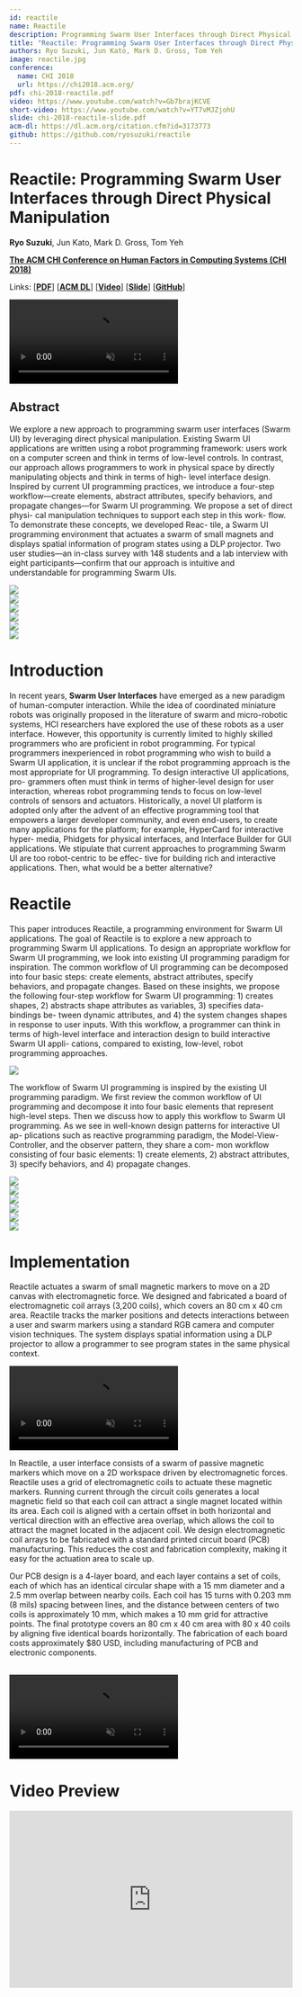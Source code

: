 ```yaml
---
id: reactile
name: Reactile
description: Programming Swarm User Interfaces through Direct Physical Manipulation
title: "Reactile: Programming Swarm User Interfaces through Direct Physical Manipulation"
authors: Ryo Suzuki, Jun Kato, Mark D. Gross, Tom Yeh
image: reactile.jpg
conference:
  name: CHI 2018
  url: https://chi2018.acm.org/
pdf: chi-2018-reactile.pdf
video: https://www.youtube.com/watch?v=Gb7brajKCVE
short-video: https://www.youtube.com/watch?v=YT7vMJZjohU
slide: chi-2018-reactile-slide.pdf
acm-dl: https://dl.acm.org/citation.cfm?id=3173773
github: https://github.com/ryosuzuki/reactile
---
```


# Reactile: Programming Swarm User Interfaces through Direct Physical Manipulation

**Ryo Suzuki**, Jun Kato, Mark D. Gross, Tom Yeh

[**The ACM CHI Conference on Human Factors in Computing Systems (CHI 2018)**](https://chi2018.acm.org/)

Links:
[**[PDF](http://ryosuzuki.org/publications/chi-2018-reactile.pdf)**]
[**[ACM DL](https://dl.acm.org/citation.cfm?id=3173773)**]
[**[Video](https://www.youtube.com/watch?v=Gb7brajKCVE)**]
[**[Slide](http://ryosuzuki.org/publications/chi-2018-reactile-slide.pdf)**]
[**[GitHub](https://github.com/ryosuzuki/reactile)**]

<video preload="metadata" autoPlay loop muted playsInline webkit-playsinline="">
  <source src="/static/projects/reactile/top.mp4" type="video/mp4"></source>
</video>

## Abstract

We explore a new approach to programming swarm user interfaces (Swarm UI) by leveraging direct physical manipulation. Existing Swarm UI applications are written using a robot programming framework: users work on a computer screen and think in terms of low-level controls. In contrast, our approach allows programmers to work in physical space by directly manipulating objects and think in terms of high- level interface design. Inspired by current UI programming practices, we introduce a four-step workflow—create elements, abstract attributes, specify behaviors, and propagate changes—for Swarm UI programming. We propose a set of direct physi- cal manipulation techniques to support each step in this work- flow. To demonstrate these concepts, we developed Reac- tile, a Swarm UI programming environment that actuates a swarm of small magnets and displays spatial information of program states using a DLP projector. Two user studies—an in-class survey with 148 students and a lab interview with eight participants—confirm that our approach is intuitive and understandable for programming Swarm UIs.

<div class="figures ui stackable three column grid">
  <div class="figure column">
    <a href="/static/projects/reactile/figure-1-1.png" data-lightbox="lightbox"><img src="/static/projects/reactile/figure-1-1.png" /></a>
  </div>
  <div class="figure column">
    <a href="/static/projects/reactile/figure-1-2.png" data-lightbox="lightbox"><img src="/static/projects/reactile/figure-1-2.png" /></a>
  </div>
  <div class="figure column">
    <a href="/static/projects/reactile/figure-1-3.png" data-lightbox="lightbox"><img src="/static/projects/reactile/figure-1-3.png" /></a>
  </div>
</div>


<div class="figures ui stackable three column grid">
  <div class="figure column">
    <a href="/static/projects/reactile/figure-2-1.png" data-lightbox="lightbox"><img src="/static/projects/reactile/figure-2-1.png" /></a>
  </div>
  <div class="figure column">
    <a href="/static/projects/reactile/figure-2-2.png" data-lightbox="lightbox"><img src="/static/projects/reactile/figure-2-2.png" /></a>
  </div>
  <div class="figure column">
    <a href="/static/projects/reactile/figure-2-3.png" data-lightbox="lightbox"><img src="/static/projects/reactile/figure-2-3.png" /></a>
  </div>
</div>


# Introduction

In recent years, **Swarm User Interfaces** have emerged as a new paradigm of human-computer interaction. While the idea of coordinated miniature robots was originally proposed in the literature of swarm and micro-robotic systems, HCI researchers have explored the use of these robots as a user interface.
However, this opportunity is currently limited to highly skilled programmers who are proficient in robot programming. For typical programmers inexperienced in robot programming who wish to build a Swarm UI application, it is unclear if the robot programming approach is the most appropriate for UI programming. To design interactive UI applications, pro- grammers often must think in terms of higher-level design for user interaction, whereas robot programming tends to focus on low-level controls of sensors and actuators. Historically, a novel UI platform is adopted only after the advent of an effective programming tool that empowers a larger developer community, and even end-users, to create many applications for the platform; for example, HyperCard for interactive hyper- media, Phidgets for physical interfaces, and Interface Builder for GUI applications. We stipulate that current approaches to programming Swarm UI are too robot-centric to be effec- tive for building rich and interactive applications. Then, what would be a better alternative?


# Reactile

This paper introduces Reactile, a programming environment for Swarm UI applications.
The goal of Reactile is to explore a new approach to programming Swarm UI applications. To design an appropriate workflow for Swarm UI programming, we look into existing UI programming paradigm for inspiration. The common workflow of UI programming can be decomposed into four basic steps: create elements, abstract attributes, specify behaviors, and propagate changes. Based on these insights, we propose the following four-step workflow for Swarm UI programming: 1) creates shapes, 2) abstracts shape attributes as variables, 3) specifies data-bindings be- tween dynamic attributes, and 4) the system changes shapes in response to user inputs. With this workflow, a programmer can think in terms of high-level interface and interaction design to build interactive Swarm UI appli- cations, compared to existing, low-level, robot programming approaches.


<div class="figures ui stackable one column grid">
  <div class="figure column">
    <a href="/static/projects/reactile/figure-3.png" data-lightbox="lightbox"><img src="/static/projects/reactile/figure-3.png" /></a>
  </div>
</div>

The workflow of Swarm UI programming is inspired by the existing UI programming paradigm. We first review the common workflow of UI programming and decompose it into four basic elements that represent high-level steps. Then we discuss how to apply this workflow to Swarm UI programming.
As we see in well-known design patterns for interactive UI ap- plications such as reactive programming paradigm, the Model-View-Controller, and the observer pattern, they share a com- mon workflow consisting of four basic elements: 1) create elements, 2) abstract attributes, 3) specify behaviors, and 4) propagate changes.


<div class="figures ui stackable three column grid">
  <div class="figure column">
    <a href="/static/projects/reactile/figure-1-4.png" data-lightbox="lightbox"><img src="/static/projects/reactile/figure-1-4.png" /></a>
  </div>
  <div class="figure column">
    <a href="/static/projects/reactile/figure-1-5.png" data-lightbox="lightbox"><img src="/static/projects/reactile/figure-1-5.png" /></a>
  </div>
  <div class="figure column">
    <a href="/static/projects/reactile/figure-1-6.png" data-lightbox="lightbox"><img src="/static/projects/reactile/figure-1-6.png" /></a>
  </div>
</div>

<div class="figures ui stackable three column grid">
  <div class="figure column">
    <a href="/static/projects/reactile/figure-2-4.png" data-lightbox="lightbox"><img src="/static/projects/reactile/figure-2-4.png" /></a>
  </div>
  <div class="figure column">
    <a href="/static/projects/reactile/figure-2-5.png" data-lightbox="lightbox"><img src="/static/projects/reactile/figure-2-5.png" /></a>
  </div>
  <div class="figure column">
    <a href="/static/projects/reactile/figure-2-6.png" data-lightbox="lightbox"><img src="/static/projects/reactile/figure-2-6.png" /></a>
  </div>
</div>

# Implementation

Reactile actuates a swarm of small magnetic markers to move on a 2D canvas with electromagnetic force. We designed and fabricated a board of electromagnetic coil arrays (3,200 coils), which covers an 80 cm x 40 cm area. Reactile tracks the marker positions and detects interactions between a user and swarm markers using a standard RGB camera and computer vision techniques. The system displays spatial information using a DLP projector to allow a programmer to see program states in the same physical context.

<video preload="metadata" autoPlay loop muted playsInline webkit-playsinline="">
  <source src="/static/projects/reactile/coil.mp4" type="video/mp4"></source>
</video>

<br />

In Reactile, a user interface consists of a swarm of passive magnetic markers which move on a 2D workspace driven by electromagnetic forces. Reactile uses a grid of electromagnetic coils to actuate these magnetic markers. Running current through the circuit coils generates a local magnetic field so that each coil can attract a single magnet located within its area. Each coil is aligned with a certain offset in both horizontal and vertical direction with an effective area overlap, which allows the coil to attract the magnet located in the adjacent coil. We design electromagnetic coil arrays to be fabricated with a standard printed circuit board (PCB) manufacturing. This reduces the cost and fabrication complexity, making it easy for the actuation area to scale up.

Our PCB design is a 4-layer board, and each layer contains a set of coils, each of which has an identical circular shape with a 15 mm diameter and a 2.5 mm overlap between nearby coils. Each coil has 15 turns with 0.203 mm (8 mils) spacing between lines, and the distance between centers of two coils is approximately 10 mm, which makes a 10 mm grid for attractive points. The final prototype covers an 80 cm x 40 cm area with 80 x 40 coils by aligning five identical boards horizontally. The fabrication of each board costs approximately $80 USD, including manufacturing of PCB and electronic components.

<br />


<video preload="metadata" autoPlay loop muted playsInline webkit-playsinline="">
  <source src="/static/projects/reactile/mechanism.mp4" type="video/mp4"></source>
</video>




# Video Preview

<div class="video-container">
  <iframe class="embed" width="100%" height="315" src="https://www.youtube.com/embed/Gb7brajKCVE?autoplay=1&mute=1&rel=0&loop=1" frameborder="0" allow="accelerometer; autoplay; encrypted-media; gyroscope; picture-in-picture" allowfullscreen></iframe>
</div>


